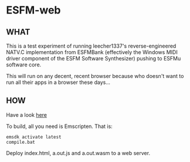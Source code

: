 # ESFM-web

## WHAT
This is a test experiment of running leecher1337's reverse-engineered NATV.C implementation from ESFMBank (effectively the Windows MIDI driver component of the ESFM Software Synthesizer) pushing to ESFMu software core.

This will run on any decent, recent browser because who doesn't want to run all their apps in a browser these days...

## HOW
Have a look [here](https://www.codingchords.com/junk/esfm-web)

To build, all you need is Emscripten.  That is:

``` 
emsdk activate latest
compile.bat
```

Deploy index.html, a.out.js and a.out.wasm to a web server.
